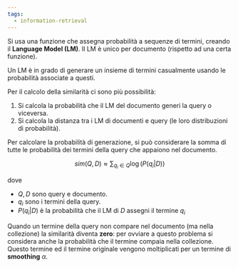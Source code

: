```yaml
---
tags: 
  - information-retrieval
---
```


Si usa una funzione che assegna probabilità a sequenze di termini, creando il **Language Model (LM)**. Il LM è unico per documento (rispetto ad una certa funzione).

Un LM è in grado di generare un insieme di termini casualmente usando le probabilità associate a questi.

Per il calcolo della similarità ci sono più possibilità:
1. Si calcola la probabilità che il LM del documento generi la query o viceversa.
2. Si calcola la distanza tra i LM di documenti e query (le loro distribuzioni di probabilità).

Per calcolare la probabilità di generazione, si può considerare la somma di tutte le probabilità dei termini della query che appaiono nel documento. 

$$sim(Q,D) \approx \sum_{q_i \in Q}\log(P(q_i | D)) $$

dove

- $Q,D$ sono query e documento.
- $q_i$ sono i termini della query.
- $P(q_i|D)$ è la probabilità che il LM di $D$ assegni il termine $q_i$

Quando un termine della query non compare nel documento (ma nella collezione) la similarità diventa **zero**: per ovviare a questo problema si considera anche la probabilità che il termine compaia nella collezione.
Questo termine ed il termine originale vengono moltiplicati per un termine di **smoothing** $\alpha$.

